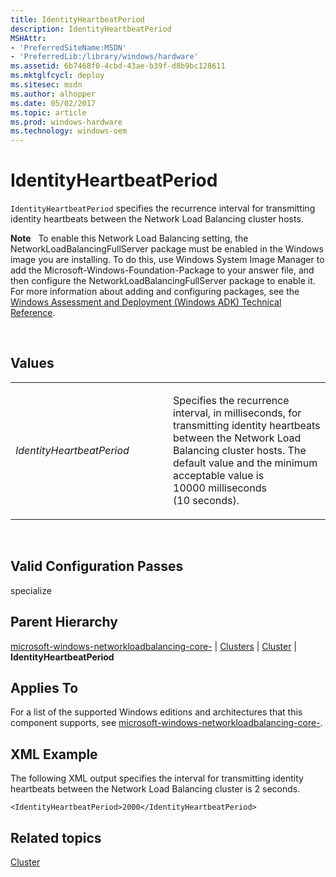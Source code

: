 ```yaml
---
title: IdentityHeartbeatPeriod
description: IdentityHeartbeatPeriod
MSHAttr:
- 'PreferredSiteName:MSDN'
- 'PreferredLib:/library/windows/hardware'
ms.assetid: 6b7468f0-4cbd-43ae-b39f-d8b9bc128611
ms.mktglfcycl: deploy
ms.sitesec: msdn
ms.author: alhopper
ms.date: 05/02/2017
ms.topic: article
ms.prod: windows-hardware
ms.technology: windows-oem
---
```


# IdentityHeartbeatPeriod


`IdentityHeartbeatPeriod` specifies the recurrence interval for transmitting identity heartbeats between the Network Load Balancing cluster hosts.

**Note**  
To enable this Network Load Balancing setting, the NetworkLoadBalancingFullServer package must be enabled in the Windows image you are installing. To do this, use Windows System Image Manager to add the Microsoft-Windows-Foundation-Package to your answer file, and then configure the NetworkLoadBalancingFullServer package to enable it. For more information about adding and configuring packages, see the [Windows Assessment and Deployment (Windows ADK) Technical Reference](http://go.microsoft.com/fwlink/?LinkId=206587).

 

## Values


<table>
<colgroup>
<col width="50%" />
<col width="50%" />
</colgroup>
<tbody>
<tr class="odd">
<td><p><em>IdentityHeartbeatPeriod</em></p></td>
<td><p>Specifies the recurrence interval, in milliseconds, for transmitting identity heartbeats between the Network Load Balancing cluster hosts. The default value and the minimum acceptable value is 10000 milliseconds (10 seconds).</p></td>
</tr>
</tbody>
</table>

 

## Valid Configuration Passes


specialize

## Parent Hierarchy


[microsoft-windows-networkloadbalancing-core-](microsoft-windows-networkloadbalancing-core.md) | [Clusters](microsoft-windows-networkloadbalancing-core-clusters.md) | [Cluster](microsoft-windows-networkloadbalancing-core-clusters-cluster.md) | **IdentityHeartbeatPeriod**

## Applies To


For a list of the supported Windows editions and architectures that this component supports, see [microsoft-windows-networkloadbalancing-core-](microsoft-windows-networkloadbalancing-core.md).

## XML Example


The following XML output specifies the interval for transmitting identity heartbeats between the Network Load Balancing cluster is 2 seconds.

``` syntax
<IdentityHeartbeatPeriod>2000</IdentityHeartbeatPeriod>
```

## Related topics


[Cluster](microsoft-windows-networkloadbalancing-core-clusters-cluster.md)

 

 







